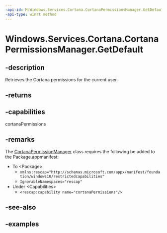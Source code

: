 ```yaml
---
-api-id: M:Windows.Services.Cortana.CortanaPermissionsManager.GetDefault
-api-type: winrt method
---
```


<!-- Method syntax.
public CortanaPermissionsManager CortanaPermissionsManager.GetDefault()
-->

# Windows.Services.Cortana.CortanaPermissionsManager.GetDefault


## -description

Retrieves the Cortana permissions for the current user.

## -returns

## -capabilities

cortanaPermissions

## -remarks

The [CortanaPermissionManager](cortanapermissionsmanager.md) class requires the following be added to the Package.appmanifest:

- To \<Package\>
  - `xmlns:rescap="http://schemas.microsoft.com/appx/manifest/foundation/windows10/restrictedcapabilities"`
  - `IgnorableNamespaces="rescap"`
- Under \<Capabilities\>
  - `<rescap:capability name="cortanaPermissions"/>`

## -see-also

## -examples

